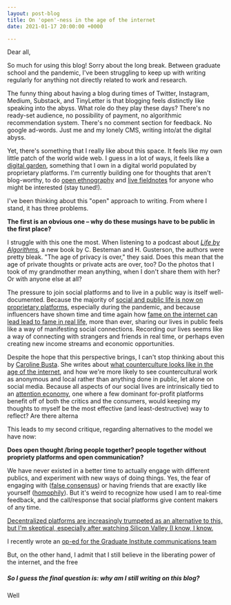 ```yaml
---
layout: post-blog
title: On 'open'-ness in the age of the internet
date: 2021-01-17 20:00:00 +0000

---
```

Dear all,

So much for using this blog! Sorry about the long break. Between graduate school and the pandemic, I've been struggling to keep up with writing regularly for anything not directly related to work and research.

The funny thing about having a blog during times of Twitter, Instagram, Medium, Substack, and TinyLetter is that blogging feels distinctly like speaking into the abyss. What role do they play these days? There's no ready-set audience, no possibility of payment, no algorithmic recommendation system. There's no comment section for feedback. No google ad-words. Just me and my lonely CMS, writing into/at the digital abyss.

Yet, there's something that I really like about this space. It feels like my own little patch of the world wide web. I guess in a lot of ways, it feels like a [digital garden](https://tomcritchlow.com/2019/02/17/building-digital-garden/), something that I own in a digital world populated by proprietary platforms. I'm currently building one for thoughts that aren't blog-worthy, to do [open ethnography](https://ethnographymatters.net/blog/2012/08/02/writing-live-fieldnotes-towards-a-more-open-ethnography/) and [live fieldnotes](https://www.ethnography.com/2012/08/this-week-in-ethnography-writing-live-fieldnotes-with-social-media-towards-a-more-open-ethnography-ethnography-matters/) for anyone who might be interested (stay tuned!).

I've been thinking about this "open" approach to writing. From where I stand, it has three problems. 

**The first is an obvious one – why do these musings have to be public in the first place?**

I struggle with this one the most. When listening to a podcast about [_Life by Algorithms_](https://podcasts.apple.com/ca/podcast/c-besteman-h-gusterson-life-by-algorithms-how-roboprocesses/id425683368?i=1000488461179)_,_ a new book by C. Besteman and H. Gusterson, the authors were pretty bleak. "The age of privacy is over," they said. Does this mean that the age of private thoughts or private acts are over, too? Do the photos that I took of my grandmother mean anything, when I don't share them with her? Or with anyone else at all?

The pressure to join social platforms and to live in a public way is itself well-documented. Because the majority of [social and public life is now on proprietary platforms](), especially during the pandemic, and because influencers have shown time and time again how [fame on the internet can lead lead to fame in real life](https://www.wired.com/story/what-is-an-influencer/), more than ever, sharing our lives in public feels like a way of manifesting social connections. Recording our lives seems like a way of connecting with strangers and friends in real time, or perhaps even creating new income streams and economic opportunities. 

Despite the hope that this perspective brings, I can't stop thinking about this by [Caroline Busta](https://www.documentjournal.com/author/caroline-busta/ "Posts by Caroline Busta"). She writes about [what counterculture looks like in the age of the internet](https://www.documentjournal.com/2021/01/the-internet-didnt-kill-counterculture-you-just-wont-find-it-on-instagram/), and how we're more likely to see countercultural work as anonymous and local rather than anything done in public, let alone on social media. Because all aspects of our social lives are intrinsically tied to an [attention economy](https://www.theguardian.com/culture/2019/nov/22/attention-economy-in-hyperdrive-how-tech-shaped-2010s-oliver-burkeman), one where a few dominant for-profit platforms benefit off of both the critics and the consumers, would keeping my thoughts to myself be the most effective (and least-destructive) way to reflect? Are there alterna

This leads to my second critique, regarding alternatives to the model we have now: 

**Does open thought /bring people together?  people together without propriety platforms and open communication?**

We have never existed in a better time to actually engage with different publics, and experiment with new ways of doing things. Yes, the fear of engaging with ([false consensus](https://en.wikipedia.org/wiki/False_consensus_effect)) or having friends that are exactly like yourself ([homophily](https://www.washingtonpost.com/archive/politics/2006/10/16/why-everyone-you-know-thinks-the-same-as-you/0560e849-925e-42ca-a786-861d93db3dfa/)). But it's weird to recognize how used I am to real-time feedback, and the call/response that social platforms give content makers of any time.

[Decentralized platforms are increasingly trumpeted as an alternative to this, but I'm skeptical, especially after watching Silicon Valley (I know, I know. ](https://www.wired.com/story/the-decentralized-internet-is-here-with-some-glitches/)

I recently wrote an [op-ed for the Graduate Institute communications team ](https://www.graduateinstitute.ch/communications/news/open-movement-and-its-discontents)

But, on the other hand, I admit that I still believe in the liberating power of the internet, and the free 

##### So I guess the final question is: why am I still writing on this blog?

Well